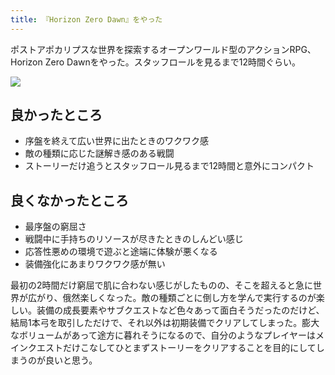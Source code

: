```yaml
---
title: 『Horizon Zero Dawn』をやった
---
```

ポストアポカリプスな世界を探索するオープンワールド型のアクションRPG、Horizon Zero Dawnをやった。スタッフロールを見るまで12時間ぐらい。

![](https://lh3.googleusercontent.com/docs/ADP-6oGAHDnrH2UiFQIG5pblfhwxXT_sSBAFYeeJWApqC1CABGJ1LN0dFIxwEIxmPZaziyyQtIbrLMXuzyxqDwtQSv9o_QSWN_D8dOxq22ntpzxNG-Ws--UMCNOYsQr3i3E573BXvvJmbDMcNqaTFxxnzHEnxqAcDCoTmHBzUVmRqnujMl2Zpg2Fz70XMA1PhedmhPfPyDxNGN_ij7qwpyJTTdxJusQQ8dqH1VIXR3QxWpnDIwh9t03E-Z_UMmGPBB0JZQiZfpLLuTh7CrvEHtpOhvEsT-Ycmk_aF6gIsFCGRFMTXCkIdFP5XYRxAtR7e2UMnrj8S_8H65olDLpXufJQjrepFk85Yeib_wuCgzvOuUKzemIH7Fn60d-MexBP8TrS6K6UFibN0pW-E00NJWSs7cF3ie3OJn1nU2CeUvCuHT3zcSmgAowtI1PIIIAUZ6tEcksp7sABq-DyNeqRZJURav-c6KlSHXxWzyM3ptUB587zjl1aMbYOIRVjIJzqYdFmwb-HBo4gYsPiXbX-p7r6KQOs_gRfR2Cr4k5HUCRIHYe5SMQiOJ5UDzhvt0B4GNgJvNxhyEXjiLOaStTJqxsfrV4MirshPKoGClXxfsfs5beptpenGTFpWX5wHJQhhnCQQT-7UFVT7H-qC6pBNDIAArQl3U1SDNJBCnoyMCFS4ZxzgWap20IUPMVaE41zXEhyCQ6ZCvRFctQSIAG9cRKtIkjvYr3IlqktYCKpxegVS65KA6d31-_x-fvJi1IumP-QhM32oKs_x26v4Ubl4S5dKDkAxc2v-0T0ZutTIjd2p8vKWBBTapTwcWhHKQbPGIO2HlKWswHiACKdMOiV-6jq6XEy3ik7tUIt4LfS5Bi9UcROeclukwl8PAf9CsDwf5Ou-ookmRbvyFrByhqi-oHNFtfhdy8ku0qYAfkQnhZOxCFKRLesLKy7LW5sPI7iXBjLejIE6gGGpWRKa54FhCI-8Ms30ESRyzX4VIJ7KKxc-LTdbncvrrkKBZp8yjuZ2Wi08PODTbdw84UG2c_KgHccA0pstWg0Mj5XfwYqZ6QP6jr80Pcb1jaSaWMmhgYaPLGTFYQv1ICDrn-9y2vTXty610auhofnKywR0R5mKKXmhqpDJX8EQRlQO464lsPtAoDuwLqKGZ6ZGNFh0-1eYXrk4KcXlZd4QiQQMo4FHyZUW5ijaZI-wqiv-84jk7Oyvjof__h7Npsj8pxCR3_f0y4DAOpaU3l6JdKtc2xBe-Bqn6lY1OkhPg)

良かったところ
-------

*   序盤を終えて広い世界に出たときのワクワク感
*   敵の種類に応じた謎解き感のある戦闘
*   ストーリーだけ追うとスタッフロール見るまで12時間と意外にコンパクト

良くなかったところ
---------

*   最序盤の窮屈さ
*   戦闘中に手持ちのリソースが尽きたときのしんどい感じ
*   応答性悪めの環境で遊ぶと途端に体験が悪くなる
*   装備強化にあまりワクワク感が無い

最初の2時間だけ窮屈で肌に合わない感じがしたものの、そこを超えると急に世界が広がり、俄然楽しくなった。敵の種類ごとに倒し方を学んで実行するのが楽しい。装備の成長要素やサブクエストなど色々あって面白そうだったのだけど、結局1本弓を取引しただけで、それ以外は初期装備でクリアしてしまった。膨大なボリュームがあって途方に暮れそうになるので、自分のようなプレイヤーはメインクエストだけこなしてひとまずストーリーをクリアすることを目的にしてしまうのが良いと思う。

